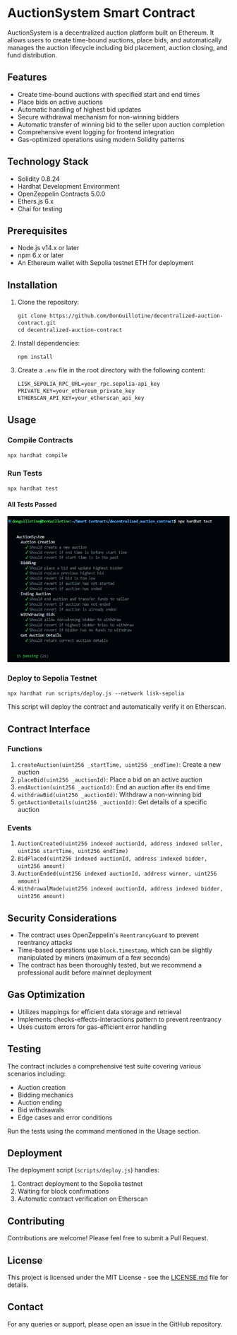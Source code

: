 # AuctionSystem Smart Contract

AuctionSystem is a decentralized auction platform built on Ethereum. It allows users to create time-bound auctions, place bids, and automatically manages the auction lifecycle including bid placement, auction closing, and fund distribution.

## Features

- Create time-bound auctions with specified start and end times
- Place bids on active auctions
- Automatic handling of highest bid updates
- Secure withdrawal mechanism for non-winning bidders
- Automatic transfer of winning bid to the seller upon auction completion
- Comprehensive event logging for frontend integration
- Gas-optimized operations using modern Solidity patterns

## Technology Stack

- Solidity 0.8.24
- Hardhat Development Environment
- OpenZeppelin Contracts 5.0.0
- Ethers.js 6.x
- Chai for testing

## Prerequisites

- Node.js v14.x or later
- npm 6.x or later
- An Ethereum wallet with Sepolia testnet ETH for deployment

## Installation

1. Clone the repository:
   ```
   git clone https://github.com/DonGuillotine/decentralized-auction-contract.git
   cd decentralized-auction-contract
   ```

2. Install dependencies:
   ```
   npm install
   ```

3. Create a `.env` file in the root directory with the following content:
   ```
   LISK_SEPOLIA_RPC_URL=your_rpc.sepolia-api_key
   PRIVATE_KEY=your_ethereum_private_key
   ETHERSCAN_API_KEY=your_etherscan_api_key
   ```

## Usage

### Compile Contracts

```
npx hardhat compile
```

### Run Tests

```
npx hardhat test
```
#### All Tests Passed

![alt text](image.png)

### Deploy to Sepolia Testnet

```
npx hardhat run scripts/deploy.js --network lisk-sepolia
```

This script will deploy the contract and automatically verify it on Etherscan.

## Contract Interface

### Functions

1. `createAuction(uint256 _startTime, uint256 _endTime)`: Create a new auction
2. `placeBid(uint256 _auctionId)`: Place a bid on an active auction
3. `endAuction(uint256 _auctionId)`: End an auction after its end time
4. `withdrawBid(uint256 _auctionId)`: Withdraw a non-winning bid
5. `getAuctionDetails(uint256 _auctionId)`: Get details of a specific auction

### Events

1. `AuctionCreated(uint256 indexed auctionId, address indexed seller, uint256 startTime, uint256 endTime)`
2. `BidPlaced(uint256 indexed auctionId, address indexed bidder, uint256 amount)`
3. `AuctionEnded(uint256 indexed auctionId, address winner, uint256 amount)`
4. `WithdrawalMade(uint256 indexed auctionId, address indexed bidder, uint256 amount)`

## Security Considerations

- The contract uses OpenZeppelin's `ReentrancyGuard` to prevent reentrancy attacks
- Time-based operations use `block.timestamp`, which can be slightly manipulated by miners (maximum of a few seconds)
- The contract has been thoroughly tested, but we recommend a professional audit before mainnet deployment

## Gas Optimization

- Utilizes mappings for efficient data storage and retrieval
- Implements checks-effects-interactions pattern to prevent reentrancy
- Uses custom errors for gas-efficient error handling

## Testing

The contract includes a comprehensive test suite covering various scenarios including:
- Auction creation
- Bidding mechanics
- Auction ending
- Bid withdrawals
- Edge cases and error conditions

Run the tests using the command mentioned in the Usage section.

## Deployment

The deployment script (`scripts/deploy.js`) handles:
1. Contract deployment to the Sepolia testnet
2. Waiting for block confirmations
3. Automatic contract verification on Etherscan

## Contributing

Contributions are welcome! Please feel free to submit a Pull Request.

## License

This project is licensed under the MIT License - see the [LICENSE.md](LICENSE.md) file for details.

## Contact

For any queries or support, please open an issue in the GitHub repository.